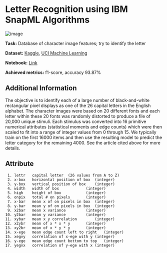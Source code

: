 # Letter  Recognition using IBM SnapML Algorithms

![image](https://github.com/Kmohamedalie/Letter_Recognition/assets/63104472/040c2ba2-fe1b-4bea-888b-2b0b4f0f01aa)


**Task:** Database of character image features; try to identify the letter

**Dataset:** <a href="https://www.kaggle.com/datasets/nishan192/letterrecognition-using-svm">Kaggle</a>, <a href="https://archive.ics.uci.edu/dataset/59/letter+recognition">UCI Machine Learning</a>

**Notebook:** [Link](https://github.com/Kmohamedalie/Letter_Recognition/tree/master/Notebook)

**Achieved metrics:** f1-score, accuracy  93.87%


## Additional Information

The objective is to identify each of a large number of black-and-white rectangular pixel displays as one of the 26 capital letters in the English alphabet.  The character images were based on 20 different fonts and each letter within these 20 fonts was randomly distorted to produce a file of 20,000 unique stimuli.  Each stimulus was converted into 16 primitive numerical attributes (statistical moments and edge counts) which were then scaled to fit into a range of integer values from 0 through 15.  We typically train on the first 16000 items and then use the resulting model to predict the letter category for the remaining 4000.  See the article cited above for more details.

## Attribute

	 1.	lettr	capital letter	(26 values from A to Z)
	 2.	x-box	horizontal position of box	(integer)
	 3.	y-box	vertical position of box	(integer)
	 4.	width	width of box			(integer)
	 5.	high 	height of box			(integer)
	 6.	onpix	total # on pixels		(integer)
	 7.	x-bar	mean x of on pixels in box	(integer)
	 8.	y-bar	mean y of on pixels in box	(integer)
	 9.	x2bar	mean x variance			(integer)
	10.	y2bar	mean y variance			(integer)
	11.	xybar	mean x y correlation		(integer)
	12.	x2ybr	mean of x * x * y		(integer)
	13.	xy2br	mean of x * y * y		(integer)
	14.	x-ege	mean edge count left to right	(integer)
	15.	xegvy	correlation of x-ege with y	(integer)
	16.	y-ege	mean edge count bottom to top	(integer)
	17.	yegvx	correlation of y-ege with x	(integer)
